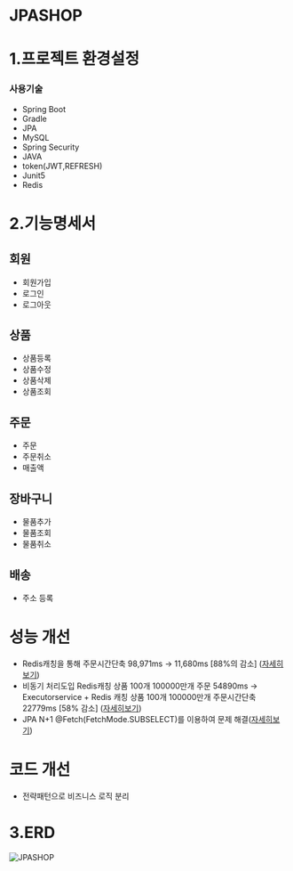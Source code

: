 # JPASHOP
# 1.프로젝트 환경설정

### 사용기술

* Spring Boot
* Gradle
* JPA
* MySQL
* Spring Security
* JAVA
* token(JWT,REFRESH)
* Junit5
* Redis


# 2.기능명세서

## 회원
* 회원가입
* 로그인
* 로그아웃

## 상품
* 상품등록
* 상품수정
* 상품삭제
* 상품조회

## 주문
* 주문
* 주문취소
* 매출액

## 장바구니
* 물품추가
* 물품조회
* 물품취소

## 배송
* 주소 등록

# 성능 개선
* Redis캐칭을 통해 주문시간단축 98,971ms -> 11,680ms [88%의 감소] ([자세히보기](https://boudle.tistory.com/30)) 
* 비동기 처리도입 Redis캐칭 상품 100개 100000만개 주문 54890ms ->
  Executorservice + Redis 캐칭 상품 100개 100000만개 주문시간단축 22779ms [58% 감소] ([자세히보기](https://boudle.tistory.com/33))
* JPA N+1 @Fetch(FetchMode.SUBSELECT)를 이용하여 문제 해결([자세히보기](https://boudle.tistory.com/35))

# 코드 개선
* 전략패턴으로 비즈니스 로직 분리


# 3.ERD

![JPASHOP](https://github.com/user-attachments/assets/6907a952-8944-49a7-9a53-969d70d5565e)



